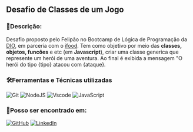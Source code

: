 ## Desafio de Classes de um Jogo

### 📖Descrição:
Desafio proposto pelo Felipão no Bootcamp de Lógica de Programação da [DIO](https://www.dio.me/), em parceria com o [ifood](https://www.ifood.com.br/). Tem como objetivo por meio das **classes, objetos, funcões** e etc (em **Javascript**), criar uma classe generica que represente um herói de uma aventura. Ao final é exibida a mensagem "O herói do tipo {tipo} atacou com {ataque}.

### 🛠Ferramentas e Técnicas utilizadas
![Git](https://img.shields.io/badge/GIT-E44C30?style=for-the-badge&logo=git&logoColor=white) ![NodeJS](https://img.shields.io/badge/node.js-6DA55F?style=for-the-badge&logo=node.js&logoColor=white) ![Vscode](https://img.shields.io/badge/Vscode-007ACC?style=for-the-badge&logo=visual-studio-code&logoColor=white) ![JavaScript](https://img.shields.io/badge/JavaScript-F7DF1E?style=for-the-badge&logo=javascript&logoColor=black) 

### 🔎Posso ser encontrado em:
[![GitHub](https://img.shields.io/badge/GitHub-100000?style=for-the-badge&logo=github&logoColor=white)](https://github.com/emanoelfl) [![LinkedIn](https://img.shields.io/badge/LinkedIn-0077B5?style=for-the-badge&logo=linkedin&logoColor=white)](https://www.linkedin.com/in/emanoel-lima-698579294/)
